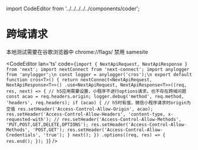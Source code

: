 import CodeEditor from '../../../../../components/coder';

# 跨域请求

本地测试需要在谷歌浏览器中 chrome://flags/ 禁用 samesite

<CodeEditor lan='ts' code={`
import { NextApiRequest, NextApiResponse } from 'next';
import nextConnect from 'next-connect';
import anylogger from 'anylogger';\n
const logger = anylogger('cros');\n
export default function cros<T>() {
	return nextConnect<NextApiRequest, NextApiResponse<T>>()
		.use<NextApiRequest, NextApiResponse<T>>((req, res, next) => {
			// h5应用需要设置，小程序不进行options请求，也不存在跨域问题
			const acao = req.headers.origin;
			logger.debug('method', req.method, 'headers', req.headers);
			if (acao) {
				// h5时有值，微信小程序请求时origin为空值
				res.setHeader('Access-Control-Allow-Origin', acao);
				res.setHeader('Access-Control-Allow-Headers', 'content-type, x-requested-with');
				// res.setHeader('Access-Control-Allow-Methods', 'PUT,POST,GET,DELETE,OPTIONS');
				res.setHeader('Access-Control-Allow-Methods', 'POST,GET');
				res.setHeader('Access-Control-Allow-Credentials', 'true');
			}
			next();
		})
		.options((req, res) => {
			res.end();
		});
}
`} />
